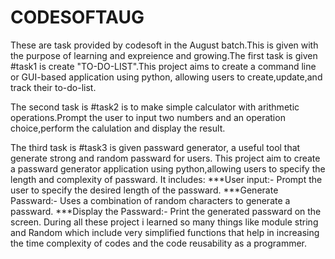 # CODESOFTAUG
These are task provided by codesoft in the August batch.This is given with the purpose of learning and expreience and growing.The first task is given #task1 is create "TO-DO-LIST".This project aims to create a command line or GUI-based application using python, allowing users to create,update,and track their to-do-list.

The second task is #task2 is to make simple calculator with arithmetic operations.Prompt the user to input two numbers and an operation choice,perform the calulation and display the result.

The third task is #task3 is given passward generator, a useful tool that generate strong and random passward for users.
This project aim to create a passward generator application using python,allowing users to specify the length and complexity of passward.
It includes:
***User input:- Prompt the user to specify the desired length of the passward.
***Generate Passward:- Uses a combination of random characters to generate a passward.
***Display the Passward:- Print the generated passward on the screen.
During all these project i learned so many things like module string and Random which include very simplified functions that help in increasing the time complexity of codes and the code reusability as a programmer.
